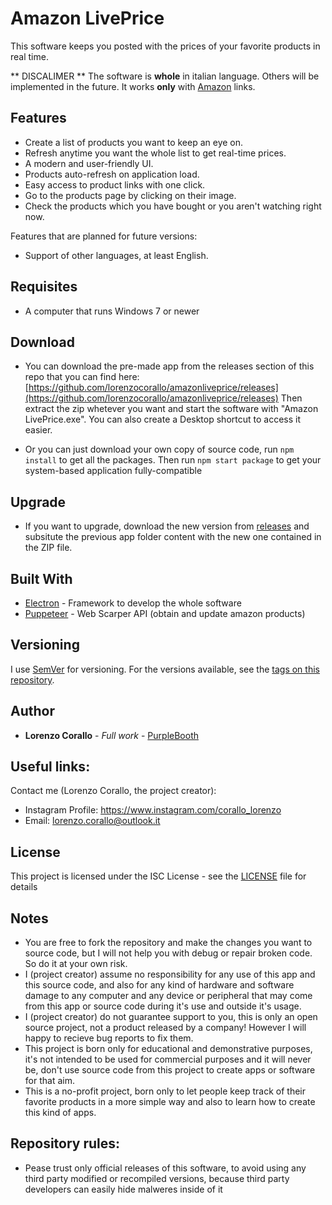 # Amazon LivePrice

This software keeps you posted with the prices of your favorite products in real time.

** DISCALIMER ** The software is **whole** in italian language. Others will be implemented in the future.
It works **only** with [Amazon](https://amazon.com) links.

## Features

- Create a list of products you want to keep an eye on.
- Refresh anytime you want the whole list to get real-time prices.
- A modern and user-friendly UI.
- Products auto-refresh on application load.
- Easy access to product links with one click.
- Go to the products page by clicking on their image.
- Check the products which you have bought or you aren't watching right now.

Features that are planned for future versions:
- Support of other languages, at least English.

## Requisites

- A computer that runs Windows 7 or newer

## Download

- You can download the pre-made app from the releases section of this repo that you can find here: [https://github.com/lorenzocorallo/amazonliveprice/releases](https://github.com/lorenzocorallo/amazonliveprice/releases)
  Then extract the zip whetever you want and start the software with "Amazon LivePrice.exe".
  You can also create a Desktop shortcut to access it easier.

- Or you can just download your own copy of source code, run `npm install` to get all the packages.
  Then run `npm start package` to get your system-based application fully-compatible
  
## Upgrade

- If you want to upgrade, download the new version from [releases](https://github.com/lorenzocorallo/amazonliveprice/releases) and subsitute the previous app folder content with the new one contained in the ZIP file.

## Built With

- [Electron](https://www.electronjs.org/) - Framework to develop the whole software
- [Puppeteer](https://pptr.dev/) - Web Scarper API (obtain and update amazon products)

## Versioning

I use [SemVer](http://semver.org/) for versioning. For the versions available, see the [tags on this repository](https://github.com/lorenzocorallo/amazonliveprice/tags).

## Author

- **Lorenzo Corallo** - _Full work_ - [PurpleBooth](https://github.com/lorenzocorallo)

## Useful links:

Contact me (Lorenzo Corallo, the project creator):

- Instagram Profile: https://www.instagram.com/corallo_lorenzo
- Email: [lorenzo.corallo@outlook.it](mailto:lorenzo.corallo@outlook.it)

## License

This project is licensed under the ISC License - see the [LICENSE](LICENSE) file for details

## Notes

- You are free to fork the repository and make the changes you want to source code, but I will not help you with debug or repair broken code. So do it at your own risk.
- I (project creator) assume no responsibility for any use of this app and this source code, and also for any kind of hardware and software damage to any computer and any device or peripheral that may come from this app or source code during it's use and outside it's usage.
- I (project creator) do not guarantee support to you, this is only an open source project, not a product released by a company!
  However I will happy to recieve bug reports to fix them.
- This project is born only for educational and demonstrative purposes, it's not intended to be used for commercial purposes and it will never be, don't use source code from this project to create apps or software for that aim.
- This is a no-profit project, born only to let people keep track of their favorite products in a more simple way and also to learn how to create this kind of apps.

## Repository rules:

- Pease trust only official releases of this software, to avoid using any third party modified or recompiled versions, because third party developers can easily hide malweres inside of it
